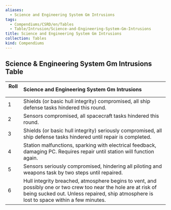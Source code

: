 ```yaml
---
aliases:
  - Science and Engineering System Gm Intrusions
tags:
  - Compendiums/CSRD/en/Tables
  - Table/Intrusion/Science-and-Engineering-System-Gm-Intrusions
title: Science and Engineering System Gm Intrusions
collection: Tables
kind: Compendiums
---
```

## Science & Engineering System Gm Intrusions Table
|  Roll &nbsp; &nbsp; | Science and Engineering System Gm Intrusions  |
| ------------- | :----------- |
| 1 | Shields (or basic hull integrity) compromised, all ship defense tasks hindered this round. |
| 2 | Sensors compromised, all spacecraft tasks hindered this round. |
| 3 | Shields (or basic hull integrity) seriously compromised, all ship defense tasks hindered until repair is completed. |
| 4 | Station malfunctions, sparking with electrical feedback, damaging PC. Requires repair until station will function again. |
| 5 | Sensors seriously compromised, hindering all piloting and weapons task by two steps until repaired. |
| 6 | Hull integrity breached, atmosphere begins to vent, and possibly one or two crew too near the hole are at risk of being sucked out. Unless repaired, ship atmosphere is lost to space within a few minutes. |